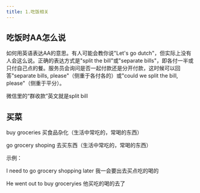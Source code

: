```yaml
---
title: 1.吃饭相关
---
```

## 吃饭时AA怎么说

如何用英语表达AA的意思。有人可能会教你说"Let's go dutch"，但实际上没有人会这么说。正确的表达方式是"split the bill"或"separate bills"，即各付一半或只付自己点的餐。服务员会询问是否一起付款还是分开付款，这时候可以回答"separate bills, please"（侧重于各付各的）或"could we split the bill, please"（侧重于平分）。

微信里的“群收款”英文就是split bill

## 买菜

buy groceries	买食品杂化（生活中常吃的，常喝的东西）

go grocery shoping	去买东西（生活中常吃的，常喝的东西）

示例：

I need to go grocery shopping later	我一会要出去买点吃的喝的

He went out to buy groceryies		他买吃的喝的去了
